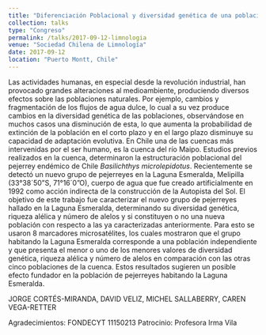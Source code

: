 ```yaml
---
title: "Diferenciación Poblacional y diversidad genética de una población de Basilichthys microlepidotus habitando un cuerpo de agua artificial en la cuenca del Maipo"
collection: talks
type: "Congreso"
permalink: /talks/2017-09-12-limnologia
venue: "Sociedad Chilena de Limnología"
date: 2017-09-12
location: "Puerto Montt, Chile"
---
```

Las actividades humanas, en especial desde la revolución industrial, han provocado grandes alteraciones al medioambiente, produciendo diversos efectos sobre las poblaciones naturales. Por ejemplo, cambios y fragmentación de los flujos de agua dulce, lo cual a su vez produce cambios en la diversidad genética de las poblaciones, observándose en muchos casos una disminución de esta, lo que aumenta la probabilidad de extinción de la población en el corto plazo y en el largo plazo disminuye su capacidad de adaptación evolutiva. En Chile una de las cuencas más intervenidas por el ser humano, es la cuenca del río Maipo. Estudios previos realizados en la cuenca, determinaron la estructuración poblacional del pejerrey endémico de Chile <i>Basilichthys microlepidotus</i>. Recientemente se detectó un nuevo grupo de pejerreyes en la Laguna Esmeralda, Melipilla (33°38´50”S, 71°16´0”O), cuerpo de agua que fue creado artificialmente en 1992 como acción indirecta de la construcción de la Autopista del Sol. El objetivo de este trabajo fue caracterizar el nuevo grupo de pejerreyes hallado en la Laguna Esmeralda, determinando su diversidad genética, riqueza alélica y número de alelos y si constituyen o no una nueva población con respecto a las ya caracterizadas anteriormente. Para esto se usaron 8 marcadores microsatélites, los cuales mostraron que el grupo habitando la Laguna Esmeralda corresponde a una población independiente y que presenta el menor o uno de los menores valores de diversidad genética, riqueza alélica y número de alelos en comparación con las otras cinco poblaciones de la cuenca. Estos resultados sugieren un posible efecto fundador en la población de pejerreyes habitando la Laguna Esmeralda.

JORGE CORTÉS-MIRANDA, DAVID VELIZ, MICHEL SALLABERRY, CAREN VEGA-RETTER

Agradecimientos: FONDECYT 11150213
Patrocinio: Profesora Irma Vila